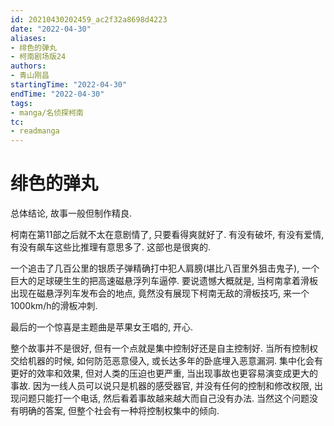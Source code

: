 ```yaml
---
id: 20210430202459_ac2f32a8698d4223
date: "2022-04-30"
aliases:
- 绯色的弹丸
- 柯南剧场版24
authors:
- 青山刚昌
startingTime: "2022-04-30"
endTime: "2022-04-30"
tags:
- manga/名侦探柯南
tc:
- readmanga
---
```


# 绯色的弹丸

总体结论, 故事一般但制作精良.

柯南在第11部之后就不太在意剧情了, 只要看得爽就好了. 有没有破坏, 有没有爱情, 有没有飙车这些比推理有意思多了. 这部也是很爽的.

一个追击了几百公里的银质子弹精确打中犯人肩膀(堪比八百里外狙击鬼子), 一个巨大的足球硬生生的把高速磁悬浮列车逼停. 要说遗憾大概就是, 当柯南拿着滑板出现在磁悬浮列车发布会的地点, 竟然没有展现下柯南无敌的滑板技巧, 来一个1000km/h的滑板冲刺.

最后的一个惊喜是主题曲是苹果女王唱的, 开心.

整个故事并不是很好, 但有一个点就是集中控制好还是自主控制好. 当所有控制权交给机器的时候, 如何防范恶意侵入, 或长达多年的卧底埋入恶意漏洞. 集中化会有更好的效率和效果, 但对人类的压迫也更严重, 当出现事故也更容易演变成更大的事故. 因为一线人员可以说只是机器的感受器官, 并没有任何的控制和修改权限, 出现问题只能打一个电话, 然后看着事故越来越大而自己没有办法. 当然这个问题没有明确的答案, 但整个社会有一种将控制权集中的倾向.
